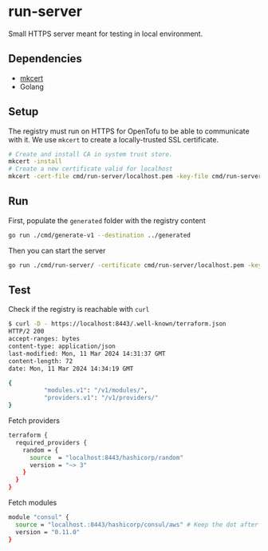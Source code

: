 # run-server

Small HTTPS server meant for testing in local environment.

## Dependencies

- [mkcert](https://github.com/FiloSottile/mkcert/?tab=readme-ov-file#installation)
- Golang

## Setup

The registry must run on HTTPS for OpenTofu to be able to communicate with it.
We use `mkcert` to create a locally-trusted SSL certificate.

```sh
# Create and install CA in system trust store.
mkcert -install
# Create a new certificate valid for localhost
mkcert -cert-file cmd/run-server/localhost.pem -key-file cmd/run-server/localhost-key.pem localhost
```

## Run

First, populate the `generated` folder with the registry content

```sh
go run ./cmd/generate-v1 --destination ../generated
```

Then you can start the server

```sh
go run ./cmd/run-server/ -certificate cmd/run-server/localhost.pem -key cmd/run-server/localhost-key.pem
```

## Test

Check if the registry is reachable with `curl`

```sh
$ curl -D - https://localhost:8443/.well-known/terraform.json
HTTP/2 200
accept-ranges: bytes
content-type: application/json
last-modified: Mon, 11 Mar 2024 14:31:37 GMT
content-length: 72
date: Mon, 11 Mar 2024 14:34:19 GMT

{
          "modules.v1": "/v1/modules/",
          "providers.v1": "/v1/providers/"
}
```

Fetch providers

```sh
terraform {
  required_providers {
    random = {
      source  = "localhost:8443/hashicorp/random"
      version = "~> 3"
    }
  }
}
```

Fetch modules

```sh
module "consul" {
  source = "localhost.:8443/hashicorp/consul/aws" # Keep the dot after localhost, it is not a typo
  version = "0.11.0"
}
```

